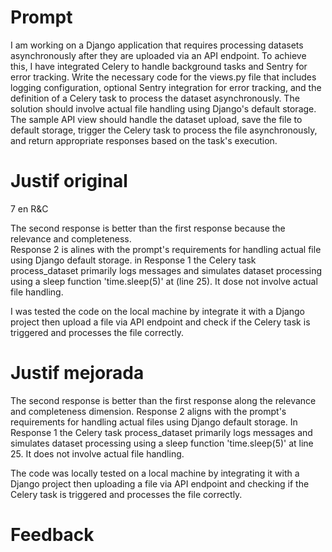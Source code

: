 # Prompt

I am working on a Django application that requires processing datasets asynchronously after they are uploaded via an API endpoint. To achieve this, I have integrated Celery to handle background tasks and Sentry for error tracking. Write the necessary code for the views.py file that includes logging configuration, optional Sentry integration for error tracking, and the definition of a Celery task to process the dataset asynchronously. The solution should involve actual file handling using Django's default storage. The sample API view should handle the dataset upload, save the file to default storage, trigger the Celery task to process the file asynchronously, and return appropriate responses based on the task's execution.

# Justif original

7 en R&C

The second response is better than the first response because the relevance and completeness.  
Response 2 is alines with the prompt's requirements for handling actual file using Django default storage. 
in Response 1 the Celery task process_dataset primarily logs messages and simulates dataset processing using a sleep function 'time.sleep(5)' at (line 25). It dose not involve actual file handling.

I was tested the code on the local machine by integrate it with a Django project then upload a file via API endpoint and check if the Celery task is triggered and processes the file correctly.
 
 # Justif mejorada

 The second response is better than the first response along the relevance and completeness dimension.
Response 2 aligns with the prompt's requirements for handling actual files using Django default storage.
In Response 1 the Celery task process_dataset primarily logs messages and simulates dataset processing using a sleep function 'time.sleep(5)' at line 25. It does not involve actual file handling.

The code was locally tested on a local machine by integrating it with a Django project then uploading a file via API endpoint and checking if the Celery task is triggered and processes the file correctly.

# Feedback

